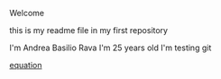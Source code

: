 Welcome

this is my readme file in my first repository

I'm Andrea Basilio Rava
I'm 25 years old
I'm testing git

[equation](https://latex.codecogs.com/svg.latex?C(z)%20=%20\sum_{\alpha%20=1}^{m}C_{\alpha}(z))
